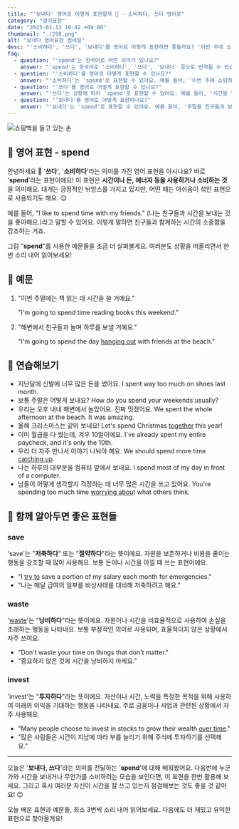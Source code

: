 ```yaml
---
title: "'보내다' 영어로 어떻게 표현할까 💸 - 소비하다, 쓰다 영어로"
category: "영어표현"
date: "2025-01-13 10:42 +09:00"
thumbnail: "./258.png"
alt: "보내다 영어표현 썸네일"
desc: "'소비하다', '쓰다', '보내다'를 영어로 어떻게 표현하면 좋을까요? '이번 주에 쇼핑하는 데 돈을 많이 소비했어', '시간을 많이 쓰는 것 같아', '주말을 친구들과 보내는 게 좋아' 등을 영어로 표현하는 법을 배워봅시다. 다양한 예문을 통해서 연습하고 본인의 표현으로 만들어 보세요."
faq:
  - question: "'spend'는 한국어로 어떤 의미가 있나요?"
    answer: "'spend'는 한국어로 '소비하다', '쓰다', '보내다' 등으로 번역될 수 있습니다. 주로 시간이나 돈을 사용하는 상황에서 많이 쓰여요."
  - question: "'소비하다'를 영어로 어떻게 표현할 수 있나요?"
    answer: "'소비하다'는 'spend'로 표현할 수 있어요. 예를 들어, '이번 주에 쇼핑하는 데 돈을 많이 소비했어'는 'I spent a lot of money shopping this week'로 말할 수 있어요."
  - question: "'쓰다'를 영어로 어떻게 표현할 수 있나요?"
    answer: "'쓰다'는 상황에 따라 'spend'로 표현할 수 있어요. 예를 들어, '시간을 많이 쓰는 것 같아'는 'I feel like I spend a lot of time'으로 말할 수 있어요."
  - question: "'보내다'를 영어로 어떻게 표현하나요?"
    answer: "'보내다'는 'spend'로 표현할 수 있어요. 예를 들어, '주말을 친구들과 보내는 게 좋아'는 'I like to spend my weekends with friends'로 표현할 수 있어요."
---
```


![쇼핑백을 들고 있는 손](./258-1.jpg)

## 🌟 영어 표현 - spend

안녕하세요 👋 '**쓰다**', '**소비하다**'라는 의미를 가진 영어 표현을 아시나요? 바로 '**spend**'라는 표현이에요! 이 표현은 **시간이나 돈, 에너지 등을 사용하거나 소비하는 것**을 의미해요. 대개는 긍정적인 뉘앙스를 가지고 있지만, 어떤 때는 아쉬움이 섞인 표현으로 사용되기도 해요. 😌

예를 들어, "I like to spend time with my friends." (나는 친구들과 시간을 보내는 것을 좋아해요.)라고 말할 수 있어요. 이렇게 말하면 친구들과 함께하는 시간의 소중함을 강조하는 거죠.

그럼 "**spend**"를 사용한 예문들을 조금 더 살펴볼게요. 여러분도 상황을 떠올리면서 한 번 소리 내어 읽어보세요!

## 📖 예문

1. "이번 주말에는 책 읽는 데 시간을 쓸 거예요."

   "I'm going to spend time reading books this weekend."

2. "해변에서 친구들과 놀며 하루를 보낼 거예요."

   "I'm going to spend the day [hanging out](/blog/in-english/127.hang-out/) with friends at the beach."

## 💬 연습해보기

<ul data-interactive-list>
  <li data-interactive-item>
    <span data-toggler>지난달에 신발에 너무 많은 돈을 썼어요.</span>
    <span data-answer>I spent way too much on shoes last month.</span>
  </li>
  <li data-interactive-item>
    <span data-toggler>보통 주말은 어떻게 보내요?</span>
    <span data-answer>How do you spend your weekends usually?</span>
  </li>
  <li data-interactive-item>
    <span data-toggler>우리는 오후 내내 해변에서 놀았어요. 진짜 멋졌어요.</span>
    <span data-answer>We spent the whole afternoon at the beach. It was amazing.</span>
  </li>
  <li data-interactive-item>
    <span data-toggler>올해 크리스마스는 같이 보내요!</span>
    <span data-answer>Let's spend Christmas <a href="blog/in-english/374.together/">together</a> this year!</span>
  </li>
  <li data-interactive-item>
    <span data-toggler>이미 월급을 다 썼는데, 겨우 10일이에요.</span>
    <span data-answer>I've already spent my entire paycheck, and it's only the 10th.</span>
  </li>
  <li data-interactive-item>
    <span data-toggler>우리 더 자주 만나서 이야기 나눠야 해요.</span>
    <span data-answer>We should spend more time <a href="/blog/in-english/021.catch-up-on/">catching up</a>.</span>
  </li>
  <li data-interactive-item>
    <span data-toggler>나는 하루의 대부분을 컴퓨터 앞에서 보내요.</span>
    <span data-answer>I spend most of my day in front of a computer.</span>
  </li>
  <li data-interactive-item>
    <span data-toggler>남들이 어떻게 생각할지 걱정하는 데 너무 많은 시간을 쓰고 있어요.</span>
    <span data-answer>You're spending too much time <a href="/blog/in-english/209.worry-about/">worrying abou</a>t what others think.</span>
  </li>
</ul>

## 🤝 함께 알아두면 좋은 표현들

### save

'save'는 "**저축하다**" 또는 "**절약하다**"라는 뜻이에요. 자원을 보존하거나 비용을 줄이는 행동을 강조할 때 많이 사용해요. 보통 돈이나 시간을 아낄 때 쓰는 표현이에요.

- "I [try to](/blog/in-english/117.try-to/) save a portion of my salary each month for emergencies."
- "나는 매달 급여의 일부를 비상사태를 대비해 저축하려고 해요."

### waste

'[waste](/blog/in-english/260.waste/)'는 "**낭비하다**"라는 뜻이에요. 자원이나 시간을 비효율적으로 사용하여 손실을 초래하는 행동을 나타내요. 보통 부정적인 의미로 사용되며, 효율적이지 않은 상황에서 자주 쓰여요.

- "Don't waste your time on things that don't matter."
- "중요하지 않은 것에 시간을 낭비하지 마세요."

### invest

'invest'는 "**투자하다**"라는 뜻이에요. 자산이나 시간, 노력을 특정한 목적을 위해 사용하여 미래의 이익을 기대하는 행동을 나타내요. 주로 금융이나 사업과 관련된 상황에서 자주 사용돼요.

- "Many people choose to invest in stocks to grow their wealth [over time](/blog/in-english/189.over-time/)."
- "많은 사람들은 시간이 지남에 따라 부를 늘리기 위해 주식에 투자하기를 선택해요."

---

오늘은 '**보내다, 쓰다**'라는 의미를 전달하는 '**spend**'에 대해 배워봤어요. 다음번에 누군가와 시간을 보내거나 무언가를 소비하려는 모습을 보인다면, 이 표현을 한번 활용해 보세요. 그리고 혹시 여러분 자신이 시간을 잘 쓰고 있는지 점검해보는 것도 좋을 것 같아요! 😊

오늘 배운 표현과 예문들, 최소 3번씩 소리 내어 읽어보세요. 다음에도 더 재밌고 유익한 표현으로 찾아올게요!
